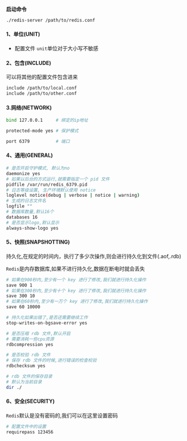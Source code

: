 **启动命令**

```bash
./redis-server /path/to/redis.conf
```

#### 1、单位(UNIT)

- 配置文件 `unit`单位对于大小写不敏感

#### 2、包含(INCLUDE)

可以将其他的配置文件包含进来

```bash
include /path/to/local.conf
include /path/to/other.conf
```

#### 3.网络(NETWORK)

```bash
bind 127.0.0.1     # 绑定的ip地址

protected-mode yes # 保护模式

port 6379          # 端口
```

#### 4、通用(GENERAL)

```bash
# 是否开启守护模式, 默认为no
daemonize yes
# 如果以后台的方式运行,就需要指定一个 pid 文件
pidfile /var/run/redis_6379.pid
# 日志等级设置, 生产环境默认使用 notice
loglevel notice(debug | verbose | notice | warning)
# 生成的日志文件名
logfile ""
# 数据库数量,默认16个
databases 16
# 是否显示logo,默认显示
always-show-logo yes
```

#### 5、快照(SNAPSHOTTING)

持久化,在规定的时间内，执行了多少次操作,则会进行持久化到文件(.aof,.rdb)

`Redis`是内存数据库,如果不进行持久化,数据在断电时就会丢失

```bash
# 如果在900秒内,至少有一个 key 进行了修改,我们就进行持久化操作
save 900 1
# 如果在300秒内,至少有十个 key 进行了修改,我们就进行持久化操作
save 300 10
# 如果在60秒内,至少有一万个 key 进行了修改,我们就进行持久化操作
save 60 10000

# 持久化如果出错了,是否还需要继续工作
stop-writes-on-bgsave-error yes

# 是否压缩 rdb 文件,默认开启
# 需要消耗一些cpu资源
rdbcompression yes

# 是否校验 rdb 文件
# 保存 rdb 文件的时候,进行错误的检查校验
rdbchecksum yes

# rdb 文件的保存目录
# 默认为当前目录
dir ./
```

#### 6、安全(SECURITY)

`Redis`默认是没有密码的,我们可以在这里设置密码

```bash
# 配置文件中的设置
requirepass 123456

```
